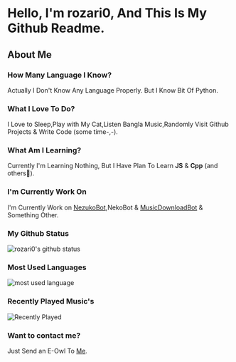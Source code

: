 # Hello, I'm rozari0, And This Is My Github Readme.
## About Me
### **How Many Language I Know?**
Actually I Don't Know Any Language Properly. But I Know Bit Of Python.
### **What I Love To Do?**
I Love to Sleep,Play with My Cat,Listen Bangla Music,Randomly Visit Github Projects & Write Code (some time-,-).
### **What Am I Learning?**
Currently I'm Learning Nothing, But I Have Plan To Learn **JS** & **Cpp** (and others🐸).
### **I'm Currently Work On**
I'm Currently Work on [NezukoBot](https://github.com/rozari0/NezukoBot),NekoBot & [MusicDownloadBot](https://github.com/rozari0/MusicDownloader/) & Something Other.
### **My Github Status**
![rozari0's github status](https://github-readme-stats.vercel.app/api?username=rozari0&show_icons=true&count_private=true&theme=radical&hide_border=false&hide=&include_all_commits=true)
### **Most Used Languages**
![most used language](https://github-readme-stats.vercel.app/api/top-langs/?username=rozari0&layout=compact&theme=dracula&hide_border=true&langs_count=10&hide=tex,css,php)
### **Recently Played Music's**
![Recently Played](https://lastfm-recently-played.vercel.app/api?user=r0zari0)
### **Want to contact me?**
Just Send an E-Owl To [Me](mailto:rozario@duck.com).
<!--  <img src ="https://spotify-github-profile.vercel.app/api/view.svg?uid=it4uxjum70kytpp5cy8ehzg7r&cover_image=true&theme=default"><br> -->

